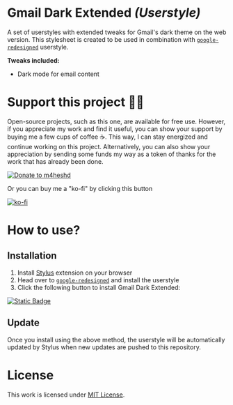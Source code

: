 # Gmail Dark Extended _(Userstyle)_

A set of userstyles with extended tweaks for Gmail's dark theme on the web version. This stylesheet is created to be
used in combination with [`google-redesigned`](https://github.com/EvHaus/google-redesigned) userstyle.

**Tweaks included:**

- Dark mode for email content

# Support this project 🙏🏽

Open-source projects, such as this one, are available for free use. However, if you appreciate my work and find it
useful, you can show your support by buying me a few cups of coffee ☕. This way, I can stay energized and continue
working on this project. Alternatively, you can also show your appreciation by sending some funds my way as a token of
thanks for the work that has already been done.

[![Donate to m4heshd](https://i.ibb.co/8PgVcwK/Paypal.png)](https://www.paypal.me/m4heshdtt?locale.x=en_US)

Or you can buy me a "ko-fi" by clicking this button

[![ko-fi](https://i.ibb.co/QmQknmc/ko-fi.png)](https://ko-fi.com/m4heshd)

# How to use?

## Installation

1. Install [Stylus](https://add0n.com/stylus.html) extension on your browser
2. Head over to [`google-redesigned`](https://github.com/EvHaus/google-redesigned) and install the userstyle
3. Click the following button to install Gmail Dark Extended:

[![Static Badge](https://img.shields.io/badge/Install_with-Stylus-blue?style=for-the-badge&logo=data%3Aimage%2Fpng%3Bbase64%2CiVBORw0KGgoAAAANSUhEUgAAAIAAAACACAYAAADDPmHLAAAJz0lEQVR42u2d32sUVxTHB3wqCD751NIHrcm8FAoF%2FwOhr4VCUQlWREQRK2JFRIKVkIoiViSVID5YETGKWAkSxIqoSJCIqAQrQUVSESMJ4o9gdmedzsd1aZDM7uzOnDv3zp6B70t%2F7Gbv%2Bc49557zPed6XkbPounpLzuCYEtHudzfGQQjH1CpBP7796EiJYJg8uOa%2Fv1xfX9YNDW1wLPhif64n6I%2FaFQNlQsxBjtKpaW5GH5JubwsMvxdNUT%2BiOzw1%2BJ3774yZvzOcrlHF946ErzGNZgw%2Fp%2B64BYToVL5Wc7fl8u%2FJvpD3r0L%2FTt3Qn9wMPT7%2BkJ%2Fx44q1q4N%2FeXLFY3AOtXW7NCh0D9zprqeQZCIBFEw%2FmPmxo8%2B9PuGXz4%2BXjX46tVqRAmsWxf6J0%2BG%2FosXjXaB6cWl0reZGX%2FhxMT8yL%2F8W9f4Z8%2BGfleXGskEeMGuXGkUE9z2BgbmZfP2VyrdsV9WKoX%2Bnj1qlDxw9GgjV9CV2vhfjI9%2FFm0pL2O%2F6PBhNUSeuHy5nit4lEWiZ0Ws8QlM1Aj5Arf77FksCZaUSt%2FIHft27VID2ID%2B%2FnhXUC7%2Flo4AcWnep0914W3BqlXVo%2FfcweC1dASoVGbmJMDQkC68Tbh1K44AE6kCwNit5eBBXXSbQH5g7kBwpvUS79TUglgCbNvm7nZJhm3%2F%2FtA%2FcqSarbx0qQoi6ocP%2Fwdn7dq%2FAxy7%2BH927w79rVvt%2Bl379sXGATIEICvlgsG3bAn9EydCf3g49J8%2Fzz7%2FTix040b1Dezpye93bt9umAA2G33nzurbPDlpviAzPR36IyOhf%2BxY6G%2FaZO43813GCPDmjZ1bO0mpsTG7KnSc0dmBpHdMPr8tCbBxY%2BifPx%2F6r17ZXaolZX79ejV%2BkEoItRUBKIhgeBbWpZr9kydya9I2BCDizcO%2FZ4Fz55QAqba5CxfcVu1Ips8LTQCCHNsCvGZBunblSiVAS4FenYqXMyBdK7lOhSTAhg3u%2BvtPQSZRCdAE1qypRs1FUe2ykykBEgJfieCkKMY3UT4vFAGOHy%2BWZv%2FiRSVAYlBpdC3B0wh798oTgDpEIQhw%2B3axjM%2Fxj1qFNAGwi%2FME6O0tXssWhDYRNBeCAPfvmzXO48fV0jESN8Qen6ImGHnwoHU9AVoBJUACoLIxsR0j4MAnt5KVIyNJI8zp09W6f5IchSn1lPMEkM7zU45dv15GgEJr3Fw9e%2FwzU0kzYwQgQpf4AQ2aHlPV4tEAmpJm4U5qEbmJ459xAkhIwtgmZcaoVANL08UrspjkMkz2TTpNADR0rtXfbYPTBGjQ7txywNdOswqcJgDHLImgr52aQ5wmwNRU9gTArSgBHCGARO6fRI4SwBECSASA6PGVAA4QgIycBAHI%2BCkBHNkBYvrbUyeAXOlhbHsCvHwpswuQXlYCtOkxsAZTaWAlQApcvSrbl9cO08w0FZzAHRQ5M6jFoASgfn%2FggBLAygERJhtAGAFTtNjAeUEIlbs82rXJGBbBNThPAOb5JByJLjLaBe0fA6RcJUDM2rklCqWCl7eKF%2Ffg4q5QiMYQhKG2NIWwKyDpQualBDDYGJJHLNAIyNUZjinZ368EmDX%2Fh2ZKG5s80C1whYuEutiwpoJrALyWFoEGCekfQ15AokCUpdyMnQrxpy0EYGiWEQKY6nThwqS8TgVJwXg61L8mev%2BSzEq8d0%2BYALRKmfSDDa5FsQb0NNgyQJu0egJ3kIwAfBDNjXS%2BmBx96iIJakJUG46PTFSjJwE3RQA7x8mqPgGkx5m04g5cmRlAjGTbbSrEKk4ToNaD58rAKGKXU6eUACLzAm%2FedMcl0HpuQ%2B6gMASogZKulIxMQpyaNwkKRwDAHbs21A6SgEKTEkAI3d2hPzpqPwnybFSZQ3DT%2BBhINMv2xbnSBUIQeZseMdNscYmSt4npqiTrGE3LCJzMEkEIN21KfcaBSxlsHTKJQaQu2SbOoE6R8LjcWiaQIg2%2B1wXXwK5FAkui8TQN%2BJskfi%2Bfa6QWQDrYJaEEbwb6P1vmD%2BIKJKqJTV6b0zoBXL421pZdgcqd6gFy3hW4eibmylVxkMPIOhZQAqSImtkVYlS1Ysi6P0EJkEGyhOqZKSFK1iNslAAZxgkmEkvEIUoAi8GEEZduEVECCICuYklZGoGoEsBykFaVIkCWk8yUAIJHRrqFbJ9gogQQlqRJEIAJqUoAB4DkWkKTmOVRUAkgDIluJeRtSgBH0ETTRVMldiWAI5AQm2R5oYQSQBgSN5pkKR1XAginhyVOAVm2kykBBMGbKkGALIdPFIIAHLfwtZy7bRnGQE9kzLWsqQdYZtlVXAgCoOyd3XFLqjTPZssaIaWmjmg1MMFWy%2FeRMWv1ssc0jSeSZeGs5ywUggCN5Nx8N2dnqmhS8upa6lfqHsMasm63d54AGLQZNQ7%2FLYThGteenvRydZS6uBypws9skFRSUWgd%2F59mFjDyb3rxGN1COxbDH%2BcCRzAMTgevCaPPBjuMEsBg3d0mjI%2FLxDLOE8CWxg1pSM0ScpoAvBE2j4Wz2fcXggC0eBfd%2BCSTJAdtOU2AdvD%2FEoFfYQiQV4uWKZi4xdxZAuD%2FJXLttmB42EwG01kCMP6tqMYna2kqfe0sAUx04OSBoSEdF9%2BW%2Fh93Jh3wFYYAbI%2Bm27IlwQ2oJgZBFYYAtGSTi3c9CcR4lv5%2BvTEk1QhYtACuTP%2BcbXgmc9kwOKsQegBKwn19oT8yYveuQJMI1UabbhYrnCi0NvOeBkqGVuZtdErNRPakrdv60ijEjHn8wM2bq%2FV9jICeTjp4JKBjJB7VO9snpbITGSMAkJRjNavXRytILQERCEdKxB0giaQLH85%2FWxOR8DlMGrXl9zUTQxklAJO1XFog3hBUQEW9Pp4LN40SwFY%2F2K4gVsqaAAsnJuZbOfpckTid3lmpzHhpHj5AfLKFIj1irtHpDIKJdAQIgtHYI5HN9%2Bi22%2FSSmEHRkf1upCXAiVg30Nuri2%2FL%2FUlxE8HL5T9SEcAPghWxBKBtSg1g9QSziADfpSIAJ4EoDpiOJQGDFNUQ%2BYE6RPzdhc%2B8gYF5XtonYtHvdduzbLsls52OfnWmmEbu%2Bxcvi6fj7dvPow97XfeWTFM3iiuqoB%2BynvErlUcc472snogAaxqmVcfGqkoY19KoroB1ZX1Z5%2FpXwQRLyuVlXtYPEWXiGjliSMqldO3mdeu462DdWD%2FWkfVMeCdQ9LKu90SeKKCItp3BtujfcxTRS9rjiT4RCTrK5UO62JYZvlKZwU17pp4P%2BYEgmNTFt8D4QXC3o1Ra6pl%2BiDI7KpVu7p9TQ%2BRi%2BH86gqDLy%2F2J3AIZJ1xD9EeNkIBQA8kYPMI1Xjp%2FZubrLEz3H9Rp%2FTIsy5b6AAAAAElFTkSuQmCC&color=00adad)
](https://raw.githubusercontent.com/m4heshd/gmail-dark-extended/master/dist/gmail.user.css)

## Update

Once you install using the above method, the userstyle will be automatically updated by Stylus when new updates are
pushed to this repository.

# License

This work is licensed under [MIT License](./LICENSE).